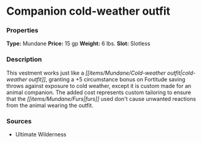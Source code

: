 ﻿---
Title: "Companion cold-weather outfit"
Type: "Mundane"
Price: "15 gp"
Weight: "6 lbs."
Slot: "Slotless"
Description: |
  "This vestment works just like a cold-weather outfit, granting a +5 circumstance bonus on Fortitude saving throws against exposure to cold weather, except it is custom made for an animal companion. The added cost represents custom tailoring to ensure that the furs used don't cause unwanted reactions from the animal wearing the outfit."
Sources: "['Ultimate Wilderness']"
---

# Companion cold-weather outfit

### Properties

**Type:** Mundane **Price:** 15 gp **Weight:** 6 lbs. **Slot:** Slotless

### Description

This vestment works just like a _[[items/Mundane/Cold-weather outfit|cold-weather outfit]]_, granting a +5 circumstance bonus on Fortitude saving throws against exposure to cold weather, except it is custom made for an animal companion. The added cost represents custom tailoring to ensure that the _[[items/Mundane/Furs|furs]]_ used don't cause unwanted reactions from the animal wearing the outfit.

### Sources

* Ultimate Wilderness